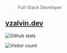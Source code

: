 > Full-Stack Developer

## [yzalvin.dev](https://yzalvin.dev)

![Github stats](https://github-readme-stats.vercel.app/api?username=yzAlvin&show_icons=true&theme=dracula&hide=stars,issues)

![Visitor count](https://pageview.vercel.app/?github_user=yzAlvin)
